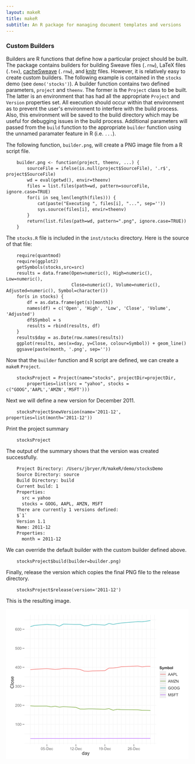 ```yaml
---
layout: makeR
title: makeR
subtitle: An R package for managing document templates and versions
---
```



### Custom Builders
Builders are R functions that define how a particular project should be built. The package contains builders for building Sweave files (`.rnw`), LaTeX files (`.tex`),  [cacheSweave](http://cran.r-project.org/web/packages/cacheSweave/vignettes/cacheSweave.pdf) (`.rnw`), and [knitr](http://yihui.name/knitr/) files. However, it is relatively easy to create custom builders. The following example is contained in the `stocks` demo (see `demo('stocks')`). A builder function contains two defined parameters, `project` and `theenv`. The former is the `Project` class to be built. The latter is an environment that has had all the appropriate `Project` and `Version` properties set. All execution should occur within that environment as to prevent the user's environment to interfere with the build process. Also, this environment will be saved to the build directory which may be useful for debugging issues in the build process. Additional parameters will passed from the `build` function to the appropriate `builder` function using the unnamed paramater feature in R (i.e. `...`).

The following function, `builder.png`, will create a PNG image file from a R script file.

		builder.png <- function(project, theenv, ...) {
			sourceFile = ifelse(is.null(project$SourceFile), '.r$', project$SourceFile)
			wd = eval(getwd(), envir=theenv)
			files = list.files(path=wd, pattern=sourceFile, ignore.case=TRUE)
			for(i in seq_len(length(files))) {
				cat(paste("Executing ", files[i], "...", sep=''))
				sys.source(files[i], envir=theenv)
			}
			return(list.files(path=wd, pattern=".png", ignore.case=TRUE))
		}

The `stocks.R` file is included in the `inst/stocks` directory. Here is the source of that file:

		require(quantmod)
		require(ggplot2)
		getSymbols(stocks,src=src)
		results = data.frame(Open=numeric(), High=numeric(), Low=numeric(), 
							 Close=numeric(), Volume=numeric(), Adjusted=numeric(), Symbol=character())
		for(s in stocks) {
			df = as.data.frame(get(s)[month])
			names(df) = c('Open', 'High', 'Low', 'Close', 'Volume', 'Adjusted')
			df$Symbol = s
			results = rbind(results, df)
		}
		results$day = as.Date(row.names(results))
		ggplot(results, aes(x=day, y=Close, colour=Symbol)) + geom_line()
		ggsave(paste(month, '.png', sep=''))

Now that the `builder` function and R script are defined, we can create a `makeR` `Project`.

		stocksProject = Project(name="stocks", projectDir=projectDir, 
			properties=list(src = "yahoo", stocks = c("GOOG",'AAPL','AMZN','MSFT')))

Next we will define a new version for December 2011.

		stocksProject$newVersion(name='2011-12', properties=list(month='2011-12'))

Print the project summary

		stocksProject

The output of the summary shows that the version was created successfully.

		Project Directory: /Users/jbryer/R/makeR/demo/stocksDemo
		Source Directory: source
		Build Directory: build
		Current build: 1
		Properties:
		  src = yahoo
		  stocks = GOOG, AAPL, AMZN, MSFT
		There are currently 1 versions defined:
		$`1`
		Version 1.1
		Name: 2011-12
		Properties:
		  month = 2011-12
  
We can override the default builder with the custom builder defined above.

		stocksProject$build(builder=builder.png)

Finally, release the version which copies the final PNG file to the release directory.

		stocksProject$release(version='2011-12')

This is the resulting image.

![Stocks Image](2011-12.png)